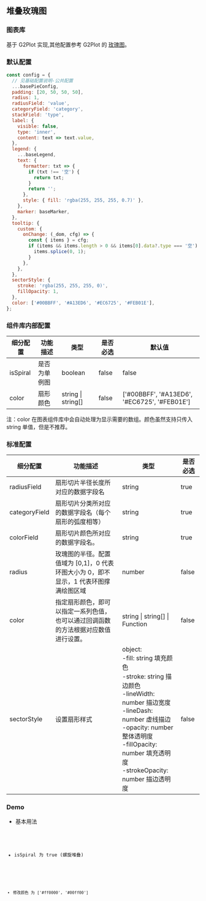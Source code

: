 ## 堆叠玫瑰图

### 图表库

基于 G2Plot 实现,其他配置参考 G2Plot 的 <a href="https://g2plot.antv.vision/zh/examples/rose/rose/API">玫瑰图</a>。

### 默认配置

```js
const config = {
  // 见基础配置说明-公共配置
  ...basePieConfig,
  padding: [20, 50, 50, 50],
  radius: 1,
  radiusField: 'value',
  categoryField: 'category',
  stackField: 'type',
  label: {
    visible: false,
    type: 'inner',
    content: text => text.value,
  },
  legend: {
    ...baseLegend,
    text: {
      formatter: txt => {
        if (txt !== '空') {
          return txt;
        }
        return '';
      },
      style: { fill: 'rgba(255, 255, 255, 0.7)' },
    },
    marker: baseMarker,
  },
  tooltip: {
    custom: {
      onChange: (_dom, cfg) => {
        const { items } = cfg;
        if (items && items.length > 0 && items[0].data?.type === '空') {
          items.splice(0, 1);
        }
      },
    },
  },
  sectorStyle: {
    stroke: 'rgba(255, 255, 255, 0)',
    fillOpacity: 1,
  },
  color: ['#00BBFF', '#A13ED6', '#EC6725', '#FEB01E'],
};
```

### 组件库内部配置

| 细分配置 | 功能描述     | 类型               | 是否必选 | 默认值                                       |
| -------- | ------------ | ------------------ | -------- | -------------------------------------------- |
| isSpiral | 是否为单例图 | boolean            | false    | false                                        |
| color    | 扇形颜色     | string \| string[] | false    | ['#00BBFF', '#A13ED6', '#EC6725', '#FEB01E'] |

注：color 在图表组件库中会自动处理为显示需要的数组。颜色虽然支持只传入 string 单值，但是不推荐。

### 标准配置

| 细分配置      | 功能描述                                                                             | 类型                                                                                                                                                                                                                                            | 是否必选 |
| ------------- | ------------------------------------------------------------------------------------ | ----------------------------------------------------------------------------------------------------------------------------------------------------------------------------------------------------------------------------------------------- | -------- |
| radiusField   | 扇形切片半径长度所对应的数据字段名                                                   | string                                                                                                                                                                                                                                          | true     |
| categoryField | 扇形切片分类所对应的数据字段名（每个扇形的弧度相等）                                 | string                                                                                                                                                                                                                                          | true     |
| colorField    | 扇形切片颜色所对应的数据字段名。                                                     | string                                                                                                                                                                                                                                          | true     |
| radius        | 玫瑰图的半径。配置值域为 [0,1]，0 代表环图大小为 0，即不显示，1 代表环图撑满绘图区域 | number                                                                                                                                                                                                                                          | false    |
| color         | 指定扇形颜色，即可以指定一系列色值，也可以通过回调函数的方法根据对应数值进行设置。   | string \| string[] \| Function                                                                                                                                                                                                                  | false    |
| sectorStyle   | 设置扇形样式                                                                         | object:<br/> -fill: string 填充颜色<br/> -stroke: string 描边颜色<br/> -lineWidth: number 描边宽度<br/> -lineDash: number 虚线描边<br/> -opacity: number 整体透明度<br/> -fillOpacity: number 填充透明度<br/> -strokeOpacity: number 描边透明度 | false    |

### Demo

- 基本用法

<code src="./base.tsx">

- isSpiral 为 true (螺旋堆叠)

<code src="./isSpiral.tsx">

- 修改颜色 为 ['#ff0000', '#00ff00']

<code src="./color.tsx">
